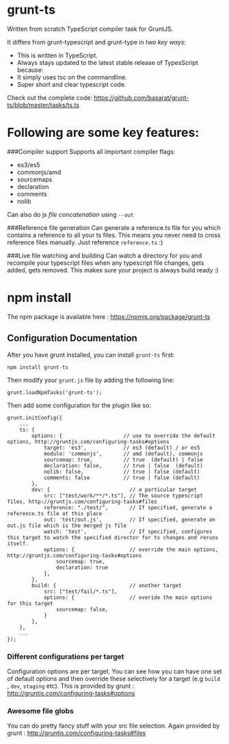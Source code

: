 grunt-ts
================
Written from scratch TypeScript compiler task for GruntJS. 

It differs from grunt-typescript and grunt-type in *two key ways*: 

- This is written in TypeScript.
- Always stays updated to the latest stable release of TypesScript because:
 - It simply uses tsc on the commandline.
 - Super short and clear typescript code. 

Check out the complete code: https://github.com/basarat/grunt-ts/blob/master/tasks/ts.ts 

Following are some key features: 
======================

###Compiler support 
Supports all important compiler flags: 

- es3/es5
- commonjs/amd
- sourcemaps
- declaration
- comments
- nolib 
 
Can also do js *file concatenation* using `--out`


###Reference file generation 
Can generate a reference.ts file for you which contains a reference to all your ts files.
This means you never need to cross reference files manually. Just reference `reference.ts` :) 

###Live file watching and building
Can watch a directory for you and recompile your typescript files when any typescript file changes, gets added, gets removed. 
This makes sure your project is always build ready :) 

npm install
======================

The npm package is available here : https://npmjs.org/package/grunt-ts

## Configuration Documentation
After you have grunt installed, you can install `grunt-ts` first:

    npm install grunt-ts

Then modify your `grunt.js` file by adding the following line:

    grunt.loadNpmTasks('grunt-ts');

Then add some configuration for the plugin like so:

    grunt.initConfig({
        ...
        ts: {
            options: {                    // use to override the default options, http://gruntjs.com/configuring-tasks#options
                target: 'es3',            // es3 (default) / or es5
                module: 'commonjs',       // amd (default), commonjs
                sourcemap: true,          // true  (default) | false
                declaration: false,       // true | false  (default)
                nolib: false,             // true | false (default)
                comments: false           // true | false (default)
            },
            dev: {                          // a particular target   
                src: ["test/work/**/*.ts"], // The source typescript files, http://gruntjs.com/configuring-tasks#files
                reference: "./test/",       // If specified, generate a reference.ts file at this place                
                out: 'test/out.js',         // If specified, generate an out.js file which is the merged js file     
                watch: 'test',              // If specified, configures this target to watch the specified director for ts changes and reruns itself.
                options: {                  // override the main options, http://gruntjs.com/configuring-tasks#options
                    sourcemap: true,
                    declaration: true
                },
            },
            build: {                        // another target 
                src: ["test/fail/*.ts"],
                options: {                  // overide the main options for this target 
                    sourcemap: false,
                }
            },
        },
        ...
    });
   
### Different configurations per target   
Configuration options are per target. You can see how you can have one set of default options and then override
these selectively for a target (e.g `build` , `dev`, `staging` etc).
This is provided by grunt : http://gruntjs.com/configuring-tasks#options

### Awesome file globs
You can do pretty fancy stuff with your src file selection. 
Again provided by grunt : http://gruntjs.com/configuring-tasks#files
